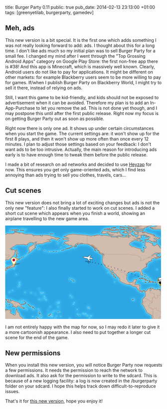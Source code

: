 title: Burger Party 0.11
public: true
pub_date: 2014-02-13 23:13:00 +01:00
tags: [greenyetilab, burgerparty, gamedev]

## Meh, ads

This new version is a bit special. It is the first one which adds something I was not really looking forward to add: ads. I thought about this for a long time. I don't like ads much so my initial plan was to sell Burger Party for a small fee. I changed my mind after I went through the "Top Grossing Android Apps" category on Google Play Store: the first non-free app there is #38! And this app is Minecraft, which is massively well known. Clearly, Android users do not like to pay for applications. It might be different on other markets: for example Blackberry users seem to be more willing to pay for games. If/when I publish Burger Party on Blackberry World, I might try to sell it there, instead of relying on ads.

Still, I want this game to be kid-friendly, and kids should not be exposed to advertisement when it can be avoided. Therefore my plan is to add an In-App-Purchase to let you remove the ad. This is not done yet though, and I may postpone this until after the first public release. Right now my focus is on getting Burger Party out as soon as possible.

Right now there is only one ad. It shows up under certain circumstances when you start the game. The current settings are: it won't show up for the first 8 plays, and then it won't show up more often than once every 12 minutes. I plan to adjust those settings based on your feedback: I don't want ads to be too intrusive. Actually, the main reason for introducing ads early is to have enough time to tweak them before the public release.

I made a bit of research on ad networks and decided to use [Heyzap][] for now. This ensures you get only game-oriented ads, which I find less annoying than ads trying to sell you clothes, travels, cars...

[Heyzap]: http://heyzap.com

## Cut scenes

This new version does not bring a lot of exciting changes but ads is not the only new "feature": I also finally started to work on cut scenes. I added a short cut scene which appears when you finish a world, showing an airplane travelling to the new game area.

[![Travelling to Japan](thumb-cut-scene.png)](cut-scene.png)

I am not entirely happy with the map for now, so I may redo it later to give it a more cartoonish appearance. I also need to put together a longer cut scene for the end of the game.

## New permissions

When you install this new version, you will notice Burger Party now requests a few permissions. It needs the permission to reach the network to download ads. It also ask for the permission to write to the sdcard. This is because of a new logging facility: a log is now created in the /burgerparty folder on your sdcard. I hope this helps track down difficult-to-reproduce issues.

That's it for [this new version](/projects/burgerparty/), hope you enjoy it!

